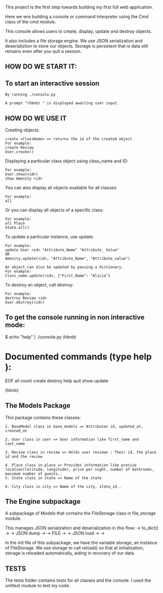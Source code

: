 This project is the first step towards building my first full web application.

Here we wre building a console or command interpreter using the Cmd class of the cmd module.

This console allows users to create, display, update and destroy objects.

It  also includes a file storage engine.
We use JSON serialization and deserializtion to store our objects.
Storage is persistent that is data still remains even after you quit a session.

HOW DO WE START IT:
--------------------
To start an interactive session
--------------------------------
	By running ./console.py

	A prompt "(hbnb) " is displayed awaiting user input.

HOW DO WE USE IT
-----------------
Creating objects:

	create <ClassName> => returns the id of the created object
	For example:
	create Review
	User.create()

Displaying a particular class object using class_name and ID:

	For example:
	User.show(<id>)
	show Amenity <id>

You can also display all objects available for all classes:

	For example:
	all

Or you can display all objects of a specific class:

	For example:
	all Place
	State.all()

To update a particular instance, use update.

	For example:
	update User <id> "Attribute_Name" "Attribute_ Value"
	OR
	Amenity.update(<id>, "Attribute_Name", "Attribute_value")

	An object can also be updated by passing a dictionary.
	For example:
	Class_name.update(<id>, {"First_Name": "Alicia"}

To destroy an object, call destroy:

	For example:
	destroy Review <id>
	User.destroy(<id>)


To get the console running in non interactive mode:
------------------------------------------------------

$ echo "help" | ./console.py
(hbnb)

Documented commands (type help <topic>):
========================================
EOF  all  count  create  destroy  help  quit  show  update

(hbnb)



The Models Package
-------------------
This package contains these classes:

	1. BaseModel class in base_models => Attributes id, updated_at, created_at

	2. User class in user => User information like first_name and last_name

	3. Review class in review => Holds user reviews : Their id, the place id and the review

	4. Place class in place => Provides information like precise location(latitude, longitude), price per night, number of bathrooms, maximum number of guests..
	5. State class in state => Name of the state
	
	6. City class in city => Name of the city, state_id..

The Engine subpackage
----------------------
A subpackage of Models that contains the FileStorage class in file_storage module.

This manages JSON serialization and deserialization in this flow: <object> -> to_dict() -> <dictionary> -> JSON dump -> <json string> -> FILE -> <json string> -> JSON load -> <dictionary> -> <object>

In the init file of this subpackage, we have the variable storage, an instance of FileStorage. We use storage to call reload() so that at initialization, storage is reloaded automatically, aiding in recovery of our data.

TESTS
-------
The tests folder contains tests for all classes and the console.
I used the unittest module to test my code.


